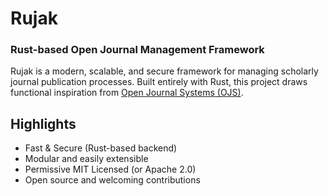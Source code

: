 # Rujak 

### Rust-based Open Journal Management Framework

Rujak is a modern, scalable, and secure framework for managing scholarly journal publication processes. Built entirely with Rust, this project draws functional inspiration from [Open Journal Systems (OJS)](https://pkp.sfu.ca/ojs/).

## Highlights
- Fast & Secure (Rust-based backend)
- Modular and easily extensible
- Permissive MIT Licensed (or Apache 2.0)
- Open source and welcoming contributions
